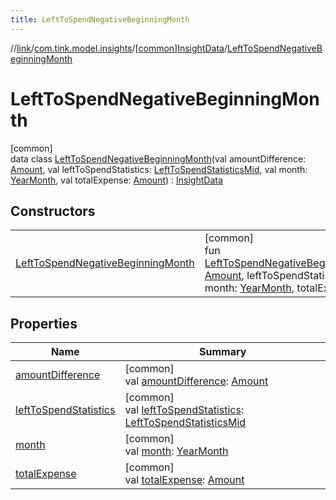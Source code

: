 ```yaml
---
title: LeftToSpendNegativeBeginningMonth
---
```

//[link](../../../../index.html)/[com.tink.model.insights](../../index.html)/[[common]InsightData](../index.html)/[LeftToSpendNegativeBeginningMonth](index.html)



# LeftToSpendNegativeBeginningMonth



[common]\
data class [LeftToSpendNegativeBeginningMonth](index.html)(val amountDifference: [Amount](../../../com.tink.model.misc/[common]-amount/index.html), val leftToSpendStatistics: [LeftToSpendStatisticsMid](../../../com.tink.model.leftToSpend/[common]-left-to-spend-statistics-mid/index.html), val month: [YearMonth](../../../com.tink.model.time/[common]-year-month/index.html), val totalExpense: [Amount](../../../com.tink.model.misc/[common]-amount/index.html)) : [InsightData](../index.html)



## Constructors


| | |
|---|---|
| [LeftToSpendNegativeBeginningMonth](-left-to-spend-negative-beginning-month.html) | [common]<br>fun [LeftToSpendNegativeBeginningMonth](-left-to-spend-negative-beginning-month.html)(amountDifference: [Amount](../../../com.tink.model.misc/[common]-amount/index.html), leftToSpendStatistics: [LeftToSpendStatisticsMid](../../../com.tink.model.leftToSpend/[common]-left-to-spend-statistics-mid/index.html), month: [YearMonth](../../../com.tink.model.time/[common]-year-month/index.html), totalExpense: [Amount](../../../com.tink.model.misc/[common]-amount/index.html)) |


## Properties


| Name | Summary |
|---|---|
| [amountDifference](amount-difference.html) | [common]<br>val [amountDifference](amount-difference.html): [Amount](../../../com.tink.model.misc/[common]-amount/index.html) |
| [leftToSpendStatistics](left-to-spend-statistics.html) | [common]<br>val [leftToSpendStatistics](left-to-spend-statistics.html): [LeftToSpendStatisticsMid](../../../com.tink.model.leftToSpend/[common]-left-to-spend-statistics-mid/index.html) |
| [month](month.html) | [common]<br>val [month](month.html): [YearMonth](../../../com.tink.model.time/[common]-year-month/index.html) |
| [totalExpense](total-expense.html) | [common]<br>val [totalExpense](total-expense.html): [Amount](../../../com.tink.model.misc/[common]-amount/index.html) |

